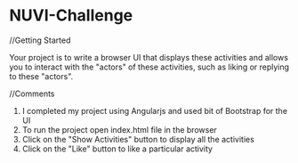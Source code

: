 # NUVI-Challenge

//Getting Started

Your project is to write a browser UI that displays these activities and allows you to interact with the "actors" of these activities, such as liking or replying to these "actors".


//Comments
1. I completed my project using Angularjs and used bit of Bootstrap for the UI
2. To run the project open index.html file in the browser
3. Click on the "Show Activities" button to display all the activities
4. Click on the "Like" button to like a particular activity

